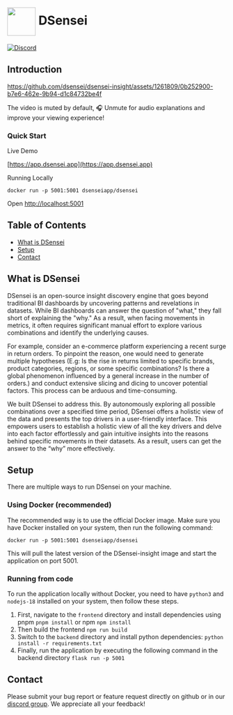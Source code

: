 # <img valign="middle" src="https://github.com/logunify/dsensei/blob/main/docs/images/logo.png" width="65" height="65"/> DSensei

[![Discord](https://img.shields.io/badge/discord-@DSensei-blue.svg?logo=discord)](https://discord.gg/B96nhQzX)

## Introduction

https://github.com/dsensei/dsensei-insight/assets/1261809/0b252900-b7e6-462e-9b94-d1c84732be4f

The video is muted by default, 🎧 Unmute for audio explanations and improve your viewing experience!

### Quick Start

Live Demo

[https://app.dsensei.app](https://app.dsensei.app)

Running Locally

```shell
docker run -p 5001:5001 dsenseiapp/dsensei
```

Open [http://localhost:5001](http://localhost:5001)

## Table of Contents

- [What is DSensei](#What-is-DSensei)
- [Setup](#Setup)
- [Contact](#Contact)

## What is DSensei

DSensei is an open-source insight discovery engine that goes beyond
traditional BI dashboards by uncovering patterns and revelations in
datasets. While BI dashboards can answer the question of "what,"
they fall short of explaining the "why." As a result, when facing movements
in metrics, it often requires significant manual effort to explore
various combinations and identify the underlying causes.

For example, consider an e-commerce platform experiencing a recent
surge in return orders. To pinpoint the reason, one would need to
generate multiple hypotheses (E.g: Is the rise in returns limited to
specific brands, product categories, regions, or some specific
combinations? Is there a global phenomenon influenced by a general
increase in the number of orders.) and conduct extensive slicing and
dicing to uncover potential factors. This process can be arduous and
time-consuming.

We built DSensei to address this. By autonomously exploring all
possible combinations over a specified time period, DSensei offers a
holistic view of the data and presents the top drivers in a
user-friendly interface. This empowers users to establish a holistic
view of all the key drivers and delve into each factor effortlessly
and gain intuitive insights into the reasons behind specific
movements in their datasets. As a result, users can get the answer
to the “why” more effectively.

## Setup

There are multiple ways to run DSensei on your machine.

### Using Docker (recommended)

The recommended way is to use the official Docker image. Make sure you have Docker installed on your system, then run the following command:

```shell
docker run -p 5001:5001 dsenseiapp/dsensei
```

This will pull the latest version of the DSensei-insight image and start the application on port 5001.

### Running from code

To run the application locally without Docker, you need to have `python3` and `nodejs-18` installed on your system, then follow these steps.

1. First, navigate to the `frontend` directory and install dependencies using pnpm `pnpm install` or npm `npm install`
2. Then build the frontend `npm run build`
3. Switch to the `backend` directory and install python dependencies: `python install -r requirements.txt`
4. Finally, run the application by executing the following command in the backend directory `flask run -p 5001`

## Contact

Please submit your bug report or feature request directly on github or in our [discord group](https://discord.gg/B96nhQzX). We appreciate all your feedback!
